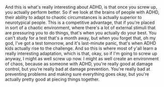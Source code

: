  And this is what's really interesting about ADHD, is that once you screw up, you actually perform better. So if we look at the brains of people with ADHD, their ability to adapt to chaotic circumstances is actually superior to neurotypical people. This is a competitive advantage, that if you're placed in sort of a chaotic environment, where there's a lot of external stimuli that are pressuring you to do things, that's when you actually do your best. You can't study for a test that's a month away, but when you forget that, oh my god, I've got a test tomorrow, and it's last-minute panic, that's when ADHD kids actually rise to the challenge. And so this is where most of y'all learn a really interesting adaptation, which is that, okay, so if I'm going to screw up anyway, I might as well screw up now. I might as well create an environment of chaos, because as someone with ADHD, you're really good at damage control, but you're really bad at damage prevention. You're really bad at preventing problems and making sure everything goes okay, but you're actually pretty good at piecing things together.